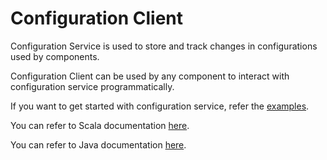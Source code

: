 Configuration Client
====================

Configuration Service is used to store and track changes in configurations used by components.

Configuration Client can be used by any component to interact with configuration service programmatically.

If you want to get started with configuration service, refer the [examples](https://tmtsoftware.github.io/csw/services/config.html).

You can refer to Scala documentation [here](https://tmtsoftware.github.io/csw/api/scala/csw/config/client/index.html).

You can refer to Java documentation [here](https://tmtsoftware.github.io/csw/api/java/?/index.html).